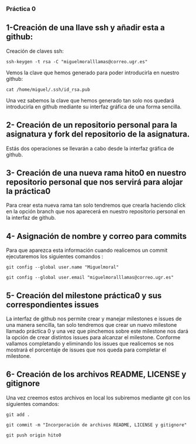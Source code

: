 ### Práctica 0
## 1-Creación de una llave ssh y añadir esta a github:
Creación de claves ssh:
```
ssh-keygen -t rsa -C "miguelmoralllamas@correo.ugr.es"
```
Vemos la clave que hemos generado para poder introducirla en nuestro github:
```
cat /home/miguel/.ssh/id_rsa.pub
```
Una vez sabemos la clave que hemos generado tan solo nos quedará introducirla en github mediante su interfaz gráfica de una forma sencilla.
##  2- Creación de un repositorio personal para la asignatura y fork del repositorio de la asignatura.
Estás dos operaciones se llevarán a cabo desde la interfaz gráfica de github.
## 3- Creación de una nueva rama hito0 en nuestro repositorio personal que nos servirá para alojar la práctica0
Para crear esta nueva rama tan solo tendremos que crearla haciendo click en la opción branch que nos aparecerá en nuestro repositorio personal en la interfaz de github.
## 4- Asignación de nombre y correo para commits
Para que aparezca esta información cuando realicemos un commit ejecutaremos los siguientes comandos :
```
git config --global user.name "Miguelmoral"

```
```
git config --global user.email "miguelmoralllamas@correo.ugr.es"

```

## 5- Creación del milestone práctica0 y sus correspondientes issues
La interfaz de github nos permite crear y manejar milestones e issues de una manera sencilla, tan solo tendremos que crear un nuevo milestone llamado práctica 0 y una vez que pinchemos sobre este milestone nos dará la opción de crear distintos issues para alcanzar el milestone. Conforme vallamos completando y eliminando los issues que realicemos se nos mostrará el porcentaje de issues que nos queda para completar el milestone.
## 6- Creación de los archivos README, LICENSE y gitignore
Una vez creemos estos archivos en local los subiremos mediante git con los siguientes comandos:
```
git add .

```
```
git commit -m "Incorporación de archivos README, LICENSE y gitignore"

```
```
git push origin hito0

```




